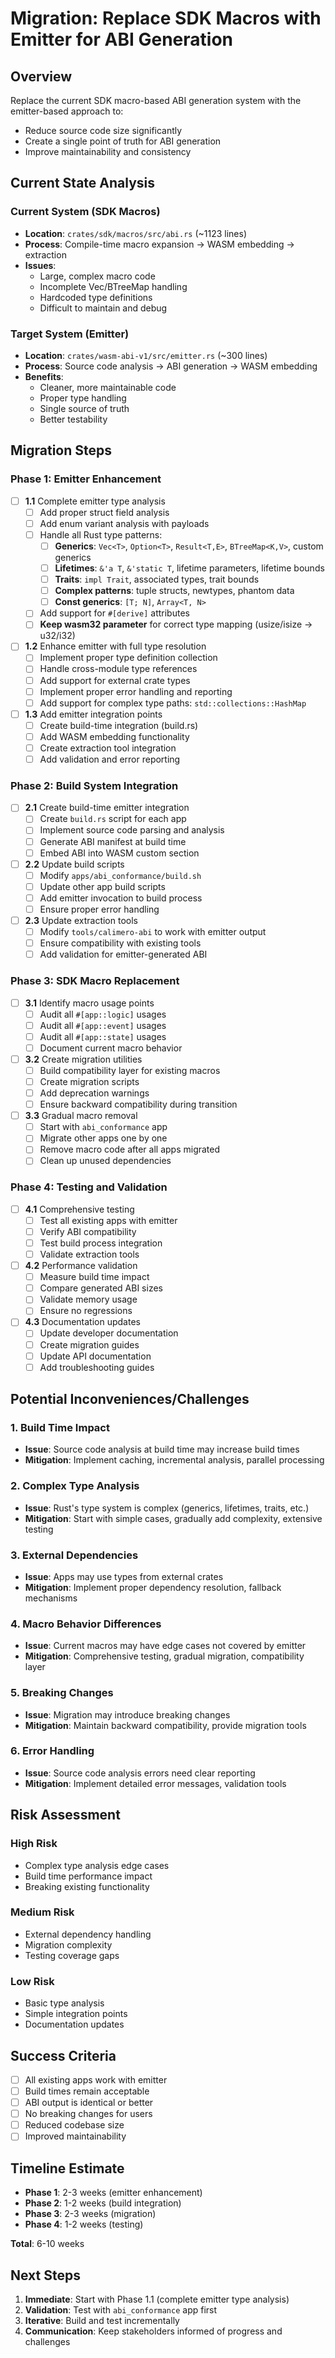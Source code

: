 # Migration: Replace SDK Macros with Emitter for ABI Generation

## Overview
Replace the current SDK macro-based ABI generation system with the emitter-based approach to:
- Reduce source code size significantly
- Create a single point of truth for ABI generation
- Improve maintainability and consistency

## Current State Analysis

### Current System (SDK Macros)
- **Location**: `crates/sdk/macros/src/abi.rs` (~1123 lines)
- **Process**: Compile-time macro expansion → WASM embedding → extraction
- **Issues**: 
  - Large, complex macro code
  - Incomplete Vec/BTreeMap handling
  - Hardcoded type definitions
  - Difficult to maintain and debug

### Target System (Emitter)
- **Location**: `crates/wasm-abi-v1/src/emitter.rs` (~300 lines)
- **Process**: Source code analysis → ABI generation → WASM embedding
- **Benefits**:
  - Cleaner, more maintainable code
  - Proper type handling
  - Single source of truth
  - Better testability

## Migration Steps

### Phase 1: Emitter Enhancement
- [ ] **1.1** Complete emitter type analysis
  - [ ] Add proper struct field analysis
  - [ ] Add enum variant analysis with payloads
  - [ ] Handle all Rust type patterns:
    - [ ] **Generics**: `Vec<T>`, `Option<T>`, `Result<T,E>`, `BTreeMap<K,V>`, custom generics
    - [ ] **Lifetimes**: `&'a T`, `&'static T`, lifetime parameters, lifetime bounds
    - [ ] **Traits**: `impl Trait`, associated types, trait bounds
    - [ ] **Complex patterns**: tuple structs, newtypes, phantom data
    - [ ] **Const generics**: `[T; N]`, `Array<T, N>`
  - [ ] Add support for `#[derive]` attributes
  - [ ] **Keep wasm32 parameter** for correct type mapping (usize/isize → u32/i32)

- [ ] **1.2** Enhance emitter with full type resolution
  - [ ] Implement proper type definition collection
  - [ ] Handle cross-module type references
  - [ ] Add support for external crate types
  - [ ] Implement proper error handling and reporting
  - [ ] Add support for complex type paths: `std::collections::HashMap`

- [ ] **1.3** Add emitter integration points
  - [ ] Create build-time integration (build.rs)
  - [ ] Add WASM embedding functionality
  - [ ] Create extraction tool integration
  - [ ] Add validation and error reporting

### Phase 2: Build System Integration
- [ ] **2.1** Create build-time emitter integration
  - [ ] Create `build.rs` script for each app
  - [ ] Implement source code parsing and analysis
  - [ ] Generate ABI manifest at build time
  - [ ] Embed ABI into WASM custom section

- [ ] **2.2** Update build scripts
  - [ ] Modify `apps/abi_conformance/build.sh`
  - [ ] Update other app build scripts
  - [ ] Add emitter invocation to build process
  - [ ] Ensure proper error handling

- [ ] **2.3** Update extraction tools
  - [ ] Modify `tools/calimero-abi` to work with emitter output
  - [ ] Ensure compatibility with existing tools
  - [ ] Add validation for emitter-generated ABI

### Phase 3: SDK Macro Replacement
- [ ] **3.1** Identify macro usage points
  - [ ] Audit all `#[app::logic]` usages
  - [ ] Audit all `#[app::event]` usages
  - [ ] Audit all `#[app::state]` usages
  - [ ] Document current macro behavior

- [ ] **3.2** Create migration utilities
  - [ ] Build compatibility layer for existing macros
  - [ ] Create migration scripts
  - [ ] Add deprecation warnings
  - [ ] Ensure backward compatibility during transition

- [ ] **3.3** Gradual macro removal
  - [ ] Start with `abi_conformance` app
  - [ ] Migrate other apps one by one
  - [ ] Remove macro code after all apps migrated
  - [ ] Clean up unused dependencies

### Phase 4: Testing and Validation
- [ ] **4.1** Comprehensive testing
  - [ ] Test all existing apps with emitter
  - [ ] Verify ABI compatibility
  - [ ] Test build process integration
  - [ ] Validate extraction tools

- [ ] **4.2** Performance validation
  - [ ] Measure build time impact
  - [ ] Compare generated ABI sizes
  - [ ] Validate memory usage
  - [ ] Ensure no regressions

- [ ] **4.3** Documentation updates
  - [ ] Update developer documentation
  - [ ] Create migration guides
  - [ ] Update API documentation
  - [ ] Add troubleshooting guides

## Potential Inconveniences/Challenges

### 1. **Build Time Impact**
- **Issue**: Source code analysis at build time may increase build times
- **Mitigation**: Implement caching, incremental analysis, parallel processing

### 2. **Complex Type Analysis**
- **Issue**: Rust's type system is complex (generics, lifetimes, traits, etc.)
- **Mitigation**: Start with simple cases, gradually add complexity, extensive testing

### 3. **External Dependencies**
- **Issue**: Apps may use types from external crates
- **Mitigation**: Implement proper dependency resolution, fallback mechanisms

### 4. **Macro Behavior Differences**
- **Issue**: Current macros may have edge cases not covered by emitter
- **Mitigation**: Comprehensive testing, gradual migration, compatibility layer

### 5. **Breaking Changes**
- **Issue**: Migration may introduce breaking changes
- **Mitigation**: Maintain backward compatibility, provide migration tools

### 6. **Error Handling**
- **Issue**: Source code analysis errors need clear reporting
- **Mitigation**: Implement detailed error messages, validation tools

## Risk Assessment

### High Risk
- Complex type analysis edge cases
- Build time performance impact
- Breaking existing functionality

### Medium Risk
- External dependency handling
- Migration complexity
- Testing coverage gaps

### Low Risk
- Basic type analysis
- Simple integration points
- Documentation updates

## Success Criteria

- [ ] All existing apps work with emitter
- [ ] Build times remain acceptable
- [ ] ABI output is identical or better
- [ ] No breaking changes for users
- [ ] Reduced codebase size
- [ ] Improved maintainability

## Timeline Estimate

- **Phase 1**: 2-3 weeks (emitter enhancement)
- **Phase 2**: 1-2 weeks (build integration)
- **Phase 3**: 2-3 weeks (migration)
- **Phase 4**: 1-2 weeks (testing)

**Total**: 6-10 weeks

## Next Steps

1. **Immediate**: Start with Phase 1.1 (complete emitter type analysis)
2. **Validation**: Test with `abi_conformance` app first
3. **Iterative**: Build and test incrementally
4. **Communication**: Keep stakeholders informed of progress and challenges 